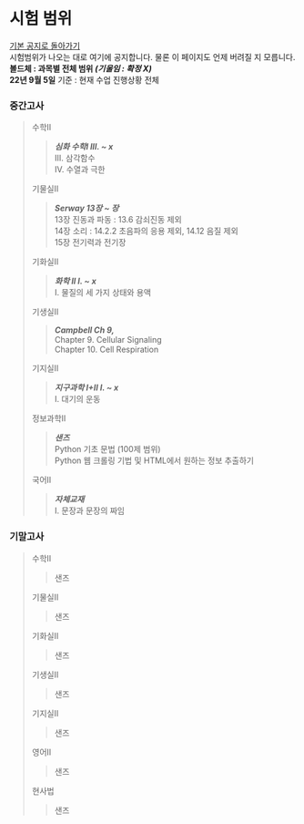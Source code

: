 # 시험 범위
[기본 공지로 돌아가기](https://annyeong-one.github.io/gshs106_gongji/) \
시험범위가 나오는 대로 여기에 공지합니다. 물론 이 페이지도 언제 버려질 지 모릅니다. \
**볼드체 : 과목별 전체 범위 _(기울임 : 확정 X)_** \
**22년 9월 5일** 기준 : 현재 수업 진행상황 전체
### 중간고사
> 수학II
> > _**심화 수학I III. ~ x**_ \
> > III. 삼각함수 \
> > IV. 수열과 극한
> 
> 기물실II
> > _**Serway 13장 ~ 장**_ \
> > 13장 진동과 파동 : 13.6 감쇠진동 제외 \
> > 14장 소리 : 14.2.2 초음파의 응용 제외, 14.12 음질 제외 \
> > 15장 전기력과 전기장
> 
> 기화실II
> > _**화학 II I. ~ x**_ \
> > I. 물질의 세 가지 상태와 용액
> 
> 기생실II
> > _**Campbell Ch 9,**_ \
> > Chapter 9. Cellular Signaling \
> > Chapter 10. Cell Respiration
> 
> 기지실II
> > _**지구과학 I+II I. ~ x**_ \
> > I. 대기의 운동
> 
> 정보과학II
> > _**샌즈**_ \
> > Python 기초 문법 (100제 범위) \
> > Python 웹 크롤링 기법 및 HTML에서 원하는 정보 추출하기
> 
> 국어II
> > _**자체교재**_ \
> > I. 문장과 문장의 짜임
>


### 기말고사
> 수학II
> > 샌즈
> 
> 기물실II
> > 샌즈
> 
> 기화실II
> > 샌즈
> 
> 기생실II
> > 샌즈
> 
> 기지실II
> > 샌즈
> 
> 영어II
> > 샌즈
> 
> 현사법
> > 샌즈
> 
